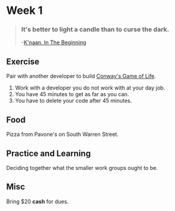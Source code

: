 # Week 1
> ### It's better to light a candle than to curse the dark.  
>  -[K'naan, In The Beginning](https://www.youtube.com/watch?v=uq0pygjQK74)

## Exercise 
Pair with another developer to build [Conway's Game of Life](http://coderetreat.org/gol). 

1. Work with a developer you do not work with at your day job.
2. You have 45 minutes to get as far as you can. 
3. You have to delete your code after 45 minutes.

## Food
Pizza from Pavone's on South Warren Street.

## Practice and Learning
Deciding together what the smaller work groups ought to be.

## Misc
Bring $20 **cash** for dues. 

